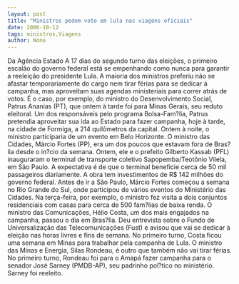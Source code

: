 ```yaml
---
layout: post
title: "Ministros pedem voto em lula nas viagens oficiais"
date: 2006-10-12
tags: ministros,Viagens
author: None
---
```

Da Agência Estado
A 17 dias do segundo turno das eleições, o primeiro escalão do governo federal está se empenhando como nunca para garantir a reeleição do presidente Lula. A maioria dos ministros preferiu não se afastar temporariamente do cargo nem tirar férias para se dedicar à campanha, mas aproveitam suas agendas ministeriais para correr atrás de votos.
É o caso, por exemplo, do ministro do Desenvolvimento Social, Patrus Ananias (PT), que ontem à tarde foi para Minas Gerais, seu reduto eleitoral. Um dos responsáveis pelo programa Bolsa-Fam?lia, Patrus pretendia aproveitar sua ida ao Estado para fazer campanha, hoje à tarde, na cidade de Formiga, a 214 quilômetros da capital. Ontem à noite, o ministro participaria de um evento em Belo Horizonte.
O ministro das Cidades, Márcio Fortes (PP), era um dos poucos que estavam fora de Bras?lia desde o in?cio da semana. Ontem, ele e o prefeito Gilberto Kassab (PFL) inauguraram o terminal de transporte coletivo Sapopemba/Teotônio Vilela, em São Paulo. A expectativa é de que o terminal beneficie cerca de 50 mil passageiros diariamente. A obra tem investimentos de R$ 142 milhões do governo federal.
Antes de ir a São Paulo, Márcio Fortes começou a semana no Rio Grande do Sul, onde participou de vários eventos do Ministério das Cidades. Na terça-feira, por exemplo, o ministro fez visita a dois conjuntos residenciais com casas para cerca de 500 fam?lias de baixa renda.
O ministro das Comunicações, Hélio Costa, um dos mais engajados na campanha, passou o dia em Bras?lia. Deu entrevista sobre o Fundo de Universalização das Telecomunicações (Fust) e avisou que vai se dedicar à eleição nas horas livres e fins de semana. No primeiro turno, Costa ficou uma semana em Minas para trabalhar pela campanha de Lula.
O ministro das Minas e Energia, Silas Rondeau, é outro que também não vai tirar férias. No primeiro turno, Rondeau foi para o Amapá fazer campanha para o senador José Sarney (PMDB-AP), seu padrinho pol?tico no ministério. Sarney foi reeleito. 
